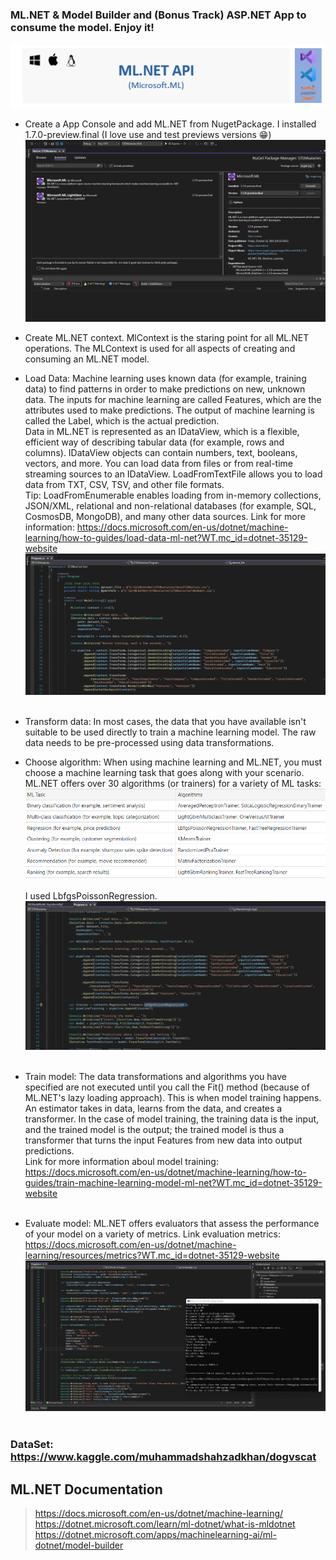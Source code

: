 ### ML.NET &  Model Builder and (Bonus Track) ASP.NET App to consume the model. Enjoy it! <br />
![](images/MLNETAPI.png)<br />
+ Create a App Console and add ML.NET from NugetPackage. I installed 1.7.0-preview.final (I love use and test previews versions 😁)
![](images/mldotnet-0.png)<br />

+ Create ML.NET context. MlContext is the staring point for all ML.NET operations. The MLContext is used for all aspects of creating and consuming an ML.NET model.<br />
+ Load Data: Machine learning uses known data (for example, training data) to find patterns in order to make predictions on new, unknown data.
The inputs for machine learning are called Features, which are the attributes used to make predictions. The output of machine learning is called the Label, which is the actual prediction.<br />
Data in ML.NET is represented as an IDataView, which is a flexible, efficient way of describing tabular data (for example, rows and columns). IDataView objects can contain numbers, text, booleans, vectors, and more. You can load data from files or from real-time streaming sources to an IDataView.
LoadFromTextFile allows you to load data from TXT, CSV, TSV, and other file formats.<br />
Tip: LoadFromEnumerable enables loading from in-memory collections, JSON/XML, relational and non-relational databases (for example, SQL, CosmosDB, MongoDB), and many other data sources. Link for more information: https://docs.microsoft.com/en-us/dotnet/machine-learning/how-to-guides/load-data-ml-net?WT.mc_id=dotnet-35129-website
![](images/mldotnet-001.png)<br /><br />
+ Transform data: In most cases, the data that you have available isn't suitable to be used directly to train a machine learning model. The raw data needs to be pre-processed using data transformations.<br />
+ Choose algorithm: When using machine learning and ML.NET, you must choose a machine learning task that goes along with your scenario. ML.NET offers over 30 algorithms (or trainers) for a variety of ML tasks:
![](images/mldotnet-002.png)<br /><br />
I used LbfgsPoissonRegression.
![](images/mldotnet-00.png)<br /><br />
+ Train model: The data transformations and algorithms you have specified are not executed until you call the Fit() method (because of ML.NET's lazy loading approach). This is when model training happens. <br />
An estimator takes in data, learns from the data, and creates a transformer. In the case of model training, the training data is the input, and the trained model is the output; the trained model is thus a transformer that turns the input Features from new data into output predictions.<br />
Link for more information aboul model training: https://docs.microsoft.com/en-us/dotnet/machine-learning/how-to-guides/train-machine-learning-model-ml-net?WT.mc_id=dotnet-35129-website <br /><br />

+ Evaluate model: ML.NET offers evaluators that assess the performance of your model on a variety of metrics. Link evaluation metrics: https://docs.microsoft.com/en-us/dotnet/machine-learning/resources/metrics?WT.mc_id=dotnet-35129-website<br />
![](images/mldotnet-021.png)<br /><br />









### DataSet: https://www.kaggle.com/muhammadshahzadkhan/dogvscat

## ML.NET Documentation
>https://docs.microsoft.com/en-us/dotnet/machine-learning/<br />
>https://dotnet.microsoft.com/learn/ml-dotnet/what-is-mldotnet<br />
>https://dotnet.microsoft.com/apps/machinelearning-ai/ml-dotnet/model-builder

